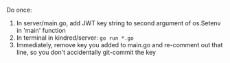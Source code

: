 
Do once:

1) In server/main.go, add JWT key string to second argument of os.Setenv in 'main' function
2) In terminal in kindred/server: `go run *.go`
3) Immediately, remove key you added to main.go and re-comment out that line, so you don't accidentally git-commit the key